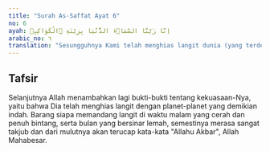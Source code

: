 ```yaml
---
title: "Surah As-Saffat Ayat 6"
no: 6
ayah: اِنَّا زَيَّنَّا السَّمَاۤءَ الدُّنْيَا بِزِيْنَةِ ِۨالْكَوَاكِبِۙ
arabic_no: ٦
translation: "Sesungguhnya Kami telah menghias langit dunia (yang terdekat), dengan hiasan bintang-bintang."
---
```


## Tafsir

Selanjutnya Allah menambahkan lagi bukti-bukti tentang kekuasaan-Nya, yaitu bahwa Dia telah menghias langit dengan planet-planet yang demikian indah. Barang siapa memandang langit di waktu malam yang cerah dan penuh bintang, serta bulan yang bersinar lemah, semestinya merasa sangat takjub dan dari mulutnya akan terucap kata-kata "Allahu Akbar", Allah Mahabesar.